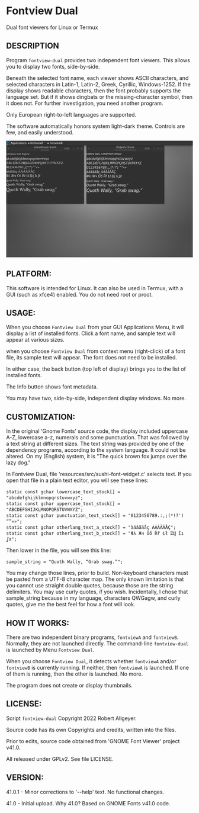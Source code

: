 # Fontview Dual
Dual font viewers for Linux or Termux


## DESCRIPTION

Program `fontview-dual` provides two independent font viewers.
This allows you to display two fonts, side-by-side.

Beneath the selected font name, each viewer shows ASCII characters,
and selected characters in Latin-1, Latin-2, Greek, Cyrillic, Windows-1252.
If the display shows readable characters, then the font probably
supports the language set. But if it shows dingbats or the missing-character
symbol, then it does not. For further investigation, you need another program.

Only European right-to-left languages are supported.

The software automatically honors system light-dark theme.
Controls are few, and easily understood.


![Screenshot on Samsung 10.1in tablet](fontview-dual-screenshot.jpg)


## PLATFORM:

This software is intended for Linux. It can also be used in Termux,
with a GUI (such as xfce4) enabled. You do not need root or proot.


## USAGE:

When you choose `Fontview Dual` from your GUI Applications Menu,
it will display a list of installed fonts. Click a font name,
and sample text will appear at various sizes.

when you choose `Fontview Dual` from context menu (right-click) of a font file,
its sample text will appear. The font does not need to be installed.

In either case, the back button (top left of display) brings you to
the list of installed fonts.

The Info button shows font metadata.

You may have two, side-by-side, independent display windows. No more.


## CUSTOMIZATION:

In the original 'Gnome Fonts' source code, the display included uppercase A-Z,
lowercase a-z, numerals and some punctuation. That was followed by a text
string at different sizes. The text string was provided by one of the
dependency programs, according to the system language. It could not be altered.
On my (English) system, it is "The quick brown fox jumps over the lazy dog."

In Fontview Dual, file 'resources/src/sushi-font-widget.c' selects text.
If you open that file in a plain text editor, you will see these lines:
```
static const gchar lowercase_text_stock[] = "abcdefghijklmnopqrstuvwxyz";
static const gchar uppercase_text_stock[] = "ABCDEFGHIJKLMNOPQRSTUVWXYZ";
static const gchar punctuation_text_stock[] = "0123456789.:,;(*!?') “”«»";
static const gchar otherlang_text_a_stock[] = "àáâãäåç ÀÁÂÃÄÅÇ";
static const gchar otherlang_text_b_stock[] = "Φλ Жч Őő Řř Łł Ĳĳ İı ʆʬ";
```
Then lower in the file, you will see this line:
```
sample_string = "Quoth Wally, “Grab swag.”";
```
You may change those lines, prior to build. Non-keyboard characters must be
pasted from a UTF-8 character map. The only known limitation is that you
cannot use straight double quotes, because those are the string delimiters.
You may use curly quotes, if you wish. Incidentally, I chose that sample_string
because in my language, characters QWGagw, and curly quotes, give me the
best feel for how a font will look.


## HOW IT WORKS:

There are two independent binary programs, `fontviewA` and `fontviewB`.
Normally, they are not launched directly. The command-line `fontview-dual`
is launched by Menu `Fontview Dual`.

When you choose `Fontview Dual`, it detects whether `fontviewA` and/or
`fontviewB` is currently running. If neither, then `fontviewA` is launched.
If one of them is running, then the other is launched. No more.

The program does not create or display thumbnails.


## LICENSE:

Script `fontview-dual` Copyright 2022 Robert Allgeyer.

Source code has its own Copyrights and credits, written into the files.

Prior to edits, source code obtained from 'GNOME Font Viewer' project v41.0.

All released under GPLv2. See file LICENSE.


## VERSION:

41.0.1 - Minor corrections to '--help' text. No functional changes.

41.0 - Initial upload. Why 41.0? Based on GNOME Fonts v41.0 code.

